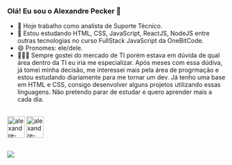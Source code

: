 ### Olá! Eu sou o Alexandre Pecker 👋

- 🔭 Hoje trabalho como analista de Suporte Técnico.
- 🌱 Estou estudando HTML, CSS, JavaScript, ReactJS, NodeJS entre outras tecnologias no curso FullStack JavaScript da OneBitCode.
- 😄 Pronomes: ele/dele.
- 👨🏻‍💻 Sempre gostei do mercado de TI porém estava em dúvida de qual área dentro da TI eu iria me especializar. Após meses com essa dúdiva, já tomei minha decisão, me interessei mais pela área de progrmação e estou estudando diariamente para me tornar um dev. Já tenho uma base em HTML e CSS, consigo desenvolver alguns projetos utilizando essas linguagens. Não pretendo parar de estudar e quero aprender mais a cada dia.

<div style="display: inline_block"><br>
  <img align="center" alt="alexandre-css" height="50" width="40" src="https://cdn.jsdelivr.net/gh/devicons/devicon/icons/css3/css3-original.svg">
  <img align="center" alt="alexandre-html" height="50" width="40" src="https://cdn.jsdelivr.net/gh/devicons/devicon/icons/html5/html5-original.svg">
</div>

##

<div>
    <a href="https://www.linkedin.com/in/alexandre-pecker-sampaio-1005ba19b/" target="_blank"><img src="https://img.shields.io/badge/LinkedIn-0077B5?style=for-the-badge&logo=linkedin&logoColor=white" target="_blank"></a>
 </div>
